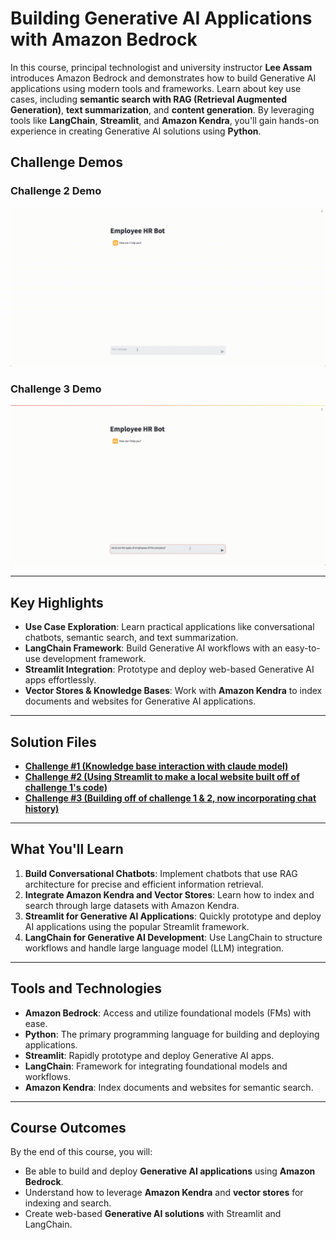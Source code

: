 # **Building Generative AI Applications with Amazon Bedrock**

In this course, principal technologist and university instructor **Lee Assam** introduces Amazon Bedrock and demonstrates how to build Generative AI applications using modern tools and frameworks. Learn about key use cases, including **semantic search with RAG (Retrieval Augmented Generation)**, **text summarization**, and **content generation**. By leveraging tools like **LangChain**, **Streamlit**, and **Amazon Kendra**, you'll gain hands-on experience in creating Generative AI solutions using **Python**.

## **Challenge Demos**  
### Challenge 2 Demo
![Challenge 2 Demo](/02_06bRec.gif)
### Challenge 3 Demo
![Challenge 3 Demo](/03_02bGif.gif)

---

## **Key Highlights**
- **Use Case Exploration**: Learn practical applications like conversational chatbots, semantic search, and text summarization.
- **LangChain Framework**: Build Generative AI workflows with an easy-to-use development framework.
- **Streamlit Integration**: Prototype and deploy web-based Generative AI apps effortlessly.
- **Vector Stores & Knowledge Bases**: Work with **Amazon Kendra** to index documents and websites for Generative AI applications.

---

## **Solution Files**
- **[Challenge #1 (Knowledge base interaction with claude model)](/Challenge1_02_04b)**  
- **[Challenge #2 (Using Streamlit to make a local website built off of challenge 1's code)](/Challenge2_02_06b)**  
- **[Challenge #3 (Building off of challenge 1 & 2, now incorporating chat history)](/Challenge3Solution.png)**  

---

## **What You'll Learn**
1. **Build Conversational Chatbots**: Implement chatbots that use RAG architecture for precise and efficient information retrieval.
2. **Integrate Amazon Kendra and Vector Stores**: Learn how to index and search through large datasets with Amazon Kendra.  
3. **Streamlit for Generative AI Applications**: Quickly prototype and deploy AI applications using the popular Streamlit framework.  
4. **LangChain for Generative AI Development**: Use LangChain to structure workflows and handle large language model (LLM) integration.  

---

## **Tools and Technologies**
- **Amazon Bedrock**: Access and utilize foundational models (FMs) with ease.
- **Python**: The primary programming language for building and deploying applications.
- **Streamlit**: Rapidly prototype and deploy Generative AI apps.
- **LangChain**: Framework for integrating foundational models and workflows.
- **Amazon Kendra**: Index documents and websites for semantic search.

---

## **Course Outcomes**
By the end of this course, you will:
- Be able to build and deploy **Generative AI applications** using **Amazon Bedrock**.  
- Understand how to leverage **Amazon Kendra** and **vector stores** for indexing and search.  
- Create web-based **Generative AI solutions** with Streamlit and LangChain.  
